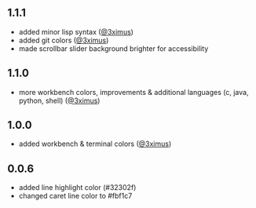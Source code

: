 ## 1.1.1
 - added minor lisp syntax ([@3ximus](https://github.com/3ximus))
 - added git colors ([@3ximus](https://github.com/3ximus))
 - made scrollbar slider background brighter for accessibility

## 1.1.0
 - more workbench colors, improvements & additional languages (c, java, python, shell) ([@3ximus](https://github.com/3ximus))

## 1.0.0
 - added workbench & terminal colors ([@3ximus](https://github.com/3ximus))

## 0.0.6
 - added line highlight color (#32302f)
 - changed caret line color to #fbf1c7
